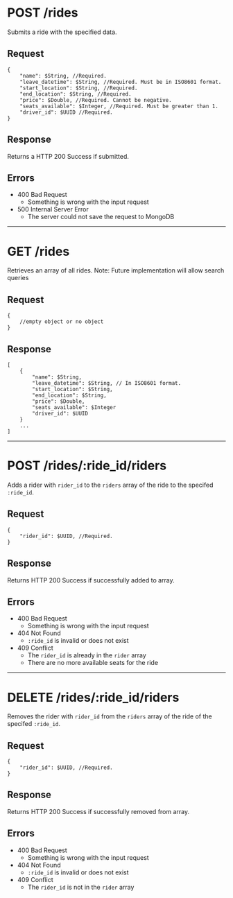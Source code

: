 
# POST /rides

Submits a ride with the specified data.

## Request

```
{
    "name": $String, //Required. 
    "leave_datetime": $String, //Required. Must be in ISO8601 format.
    "start_location": $String, //Required.
    "end_location": $String, //Required.
    "price": $Double, //Required. Cannot be negative.
    "seats_available": $Integer, //Required. Must be greater than 1.
    "driver_id": $UUID //Required. 
}
```

## Response

Returns a HTTP 200 Success if submitted.

## Errors

* 400 Bad Request
    * Something is wrong with the input request
* 500 Internal Server Error
    * The server could not save the request to MongoDB

--------
# GET /rides

Retrieves an array of all rides. Note: Future implementation will allow search queries

## Request
```
{
    //empty object or no object
}
```

## Response
```
[
    {   
        "name": $String,
        "leave_datetime": $String, // In ISO8601 format.
        "start_location": $String, 
        "end_location": $String, 
        "price": $Double, 
        "seats_available": $Integer
        "driver_id": $UUID 
    }
    ...
]
```

--------
# POST /rides/:ride_id/riders

Adds a rider with `rider_id` to the `riders` array of the ride to the specifed `:ride_id`.

## Request

```
{
    "rider_id": $UUID, //Required. 
}
```

## Response

Returns HTTP 200 Success if successfully added to array.

## Errors

* 400 Bad Request
    * Something is wrong with the input request
* 404 Not Found
    * `:ride_id` is invalid or does not exist
* 409 Conflict
    * The `rider_id` is already in the `rider` array
    * There are no more available seats for the ride

--------
# DELETE /rides/:ride_id/riders

Removes the rider with `rider_id` from the `riders` array of the ride of the specifed `:ride_id`.

## Request

```
{
    "rider_id": $UUID, //Required. 
}
```

## Response

Returns HTTP 200 Success if successfully removed from array.

## Errors

* 400 Bad Request
    * Something is wrong with the input request
* 404 Not Found
    * `:ride_id` is invalid or does not exist
* 409 Conflict
    * The `rider_id` is not in the `rider` array

